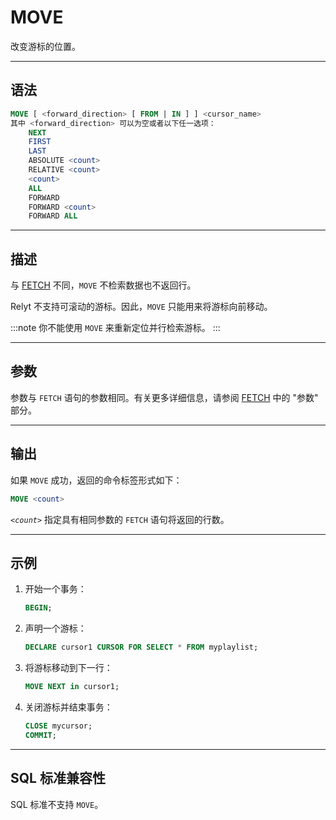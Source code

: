 MOVE
=======

改变游标的位置。


---

语法
--------

```sql
MOVE [ <forward_direction> [ FROM | IN ] ] <cursor_name>
其中 <forward_direction> 可以为空或者以下任一选项：
    NEXT
    FIRST
    LAST
    ABSOLUTE <count>
    RELATIVE <count>
    <count>
    ALL
    FORWARD
    FORWARD <count>
    FORWARD ALL
```


---

描述
--------

与 [FETCH](fetch.md) 不同，`MOVE` 不检索数据也不返回行。

Relyt 不支持可滚动的游标。因此，`MOVE` 只能用来将游标向前移动。

:::note
你不能使用 `MOVE` 来重新定位并行检索游标。
:::


---

参数
----------

参数与 `FETCH` 语句的参数相同。有关更多详细信息，请参阅 [FETCH](fetch.md#参数) 中的 "参数" 部分。


---

输出
--------

如果 `MOVE` 成功，返回的命令标签形式如下：

```sql
MOVE <count>
```

*`<count>`* 指定具有相同参数的 `FETCH` 语句将返回的行数。



---

示例
--------

1. 开始一个事务：

    ```sql
    BEGIN;
    ```
2. 声明一个游标：
    ```sql
    DECLARE cursor1 CURSOR FOR SELECT * FROM myplaylist;
    ```
3. 将游标移动到下一行：
    ```sql
    MOVE NEXT in cursor1;
    ```
4. 关闭游标并结束事务：
    ```sql
    CLOSE mycursor;
    COMMIT;
    ```


---

SQL 标准兼容性
----------

SQL 标准不支持 `MOVE`。
